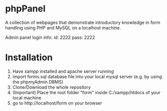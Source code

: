 # phpPanel
A collection of webpages that demonstrate introductory knowledge in form handling using PHP and MySQL on a localhost machine.


Admin panel login info:
id: 2222
pass: 2222


Installation
============
1. Have xampp installed and apache server running
2. import forms.sql database file into your local mysql server (e.g. by using the phpmyAdmin DBMS)
3. Clone/Download the whole repository
4. (Important) Place the root folder "form" inside C:/xampp/htdocs of your local machine
5. go to http://localhost/form on your browser
